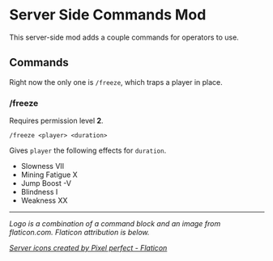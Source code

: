 # Server Side Commands Mod

This server-side mod adds a couple commands for operators to use.

## Commands

Right now the only one is `/freeze`, which traps a player in place.

### /freeze

Requires permission level **2**.

<!-- markdownlint-disable MD040 MD033 -->

```
/freeze <player> <duration>
```

Gives `player` the following effects for `duration`.

- Slowness VII
- Mining Fatigue X
- Jump Boost -V
- Blindness I
- Weakness XX

---

*Logo is a combination of a command block and an image from flaticon.com. Flaticon attribution is below.*

*<a href="https://www.flaticon.com/free-icons/server" title="server icons">Server icons created by Pixel perfect - Flaticon</a>*
